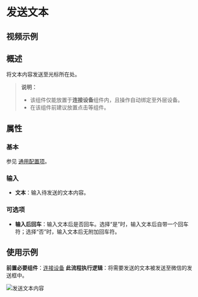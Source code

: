 # 发送文本

## 视频示例

## 概述

将文本内容发送至光标所在处。

>**说明：**
>
> - 该组件仅能放置于**连接设备**组件内，且操作自动绑定至外层设备。
> - 在该组件前建议放置点击等组件。

## 属性

### 基本

参见 [通用配置项](../Appendix/CommonConfigurationItems.md)。

### 输入

- **文本**：输入待发送的文本内容。

### 可选项

- **输入后回车**：输入文本后是否回车。选择“是”时，输入文本后自带一个回车符；选择“否”时，输入文本后无附加回车符。

## 使用示例

**前置必要组件**：[连接设备](./MobileConnect.md)
**此流程执行逻辑**：将需要发送的文本被发送至微信的发送框中。

![发送文本内容](https://docimages.blob.core.chinacloudapi.cn/images/Activities/sendtextflow20201223.png)

